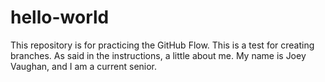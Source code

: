 # hello-world
This repository is for practicing the GitHub Flow.
This is a test for creating branches. As said in the instructions, a little about me. My name is Joey Vaughan, and I am a current senior.
